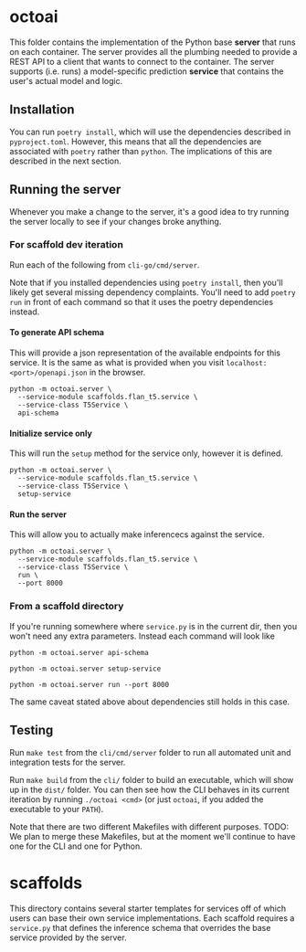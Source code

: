 # octoai

This folder contains the implementation of the Python base **server** that runs on each container. The server provides all the plumbing needed to provide a REST API to a client that wants to connect to the container. The server supports (i.e. runs) a model-specific prediction **service** that contains the user's actual model and logic.

## Installation
You can run `poetry install`, which will use the dependencies described in `pyproject.toml`. However, this means that all the dependencies are associated with `poetry` rather than `python`. The implications of this are described in the next section.

## Running the server
Whenever you make a change to the server, it's a good idea to try running the server locally to see if your changes broke anything.

### For scaffold dev iteration
Run each of the following from `cli-go/cmd/server`.

Note that if you installed dependencies using `poetry install`, then you'll likely get several missing dependency complaints. You'll need to add `poetry run` in front of each command so that it uses the poetry dependencies instead. 

#### To generate API schema
This will provide a json representation of the available endpoints for this service. It is the same as what is provided when you visit `localhost:<port>/openapi.json` in the browser.
```shell
python -m octoai.server \
  --service-module scaffolds.flan_t5.service \
  --service-class T5Service \
  api-schema
```

#### Initialize service only
This will run the `setup` method for the service only, however it is defined.
```shell
python -m octoai.server \
  --service-module scaffolds.flan_t5.service \
  --service-class T5Service \
  setup-service
```

#### Run the server
This will allow you to actually make inferencecs against the service.
```shell
python -m octoai.server \
  --service-module scaffolds.flan_t5.service \
  --service-class T5Service \
  run \
  --port 8000
```

### From a scaffold directory
If you're running somewhere where `service.py` is in the current dir, then you won't need any extra parameters. Instead each command will look like
```shell
python -m octoai.server api-schema

python -m octoai.server setup-service

python -m octoai.server run --port 8000
```
The same caveat stated above about dependencies still holds in this case.

## Testing
Run `make test` from the `cli/cmd/server` folder to run all automated unit and integration tests for the server.

Run `make build` from the `cli/` folder to build an executable, which will show up in the `dist/` folder. You can then see how the CLI behaves in its current iteration by running `./octoai <cmd>` (or just `octoai`, if you added the executable to your `PATH`).

Note that there are two different Makefiles with different purposes. TODO: We plan to merge these Makefiles, but at the moment we'll continue to have one for the CLI and one for Python.

# scaffolds
This directory contains several starter templates for services off of which users can base their own service implementations. Each scaffold requires a `service.py` that defines the inference schema that overrides the base service provided by the server. 